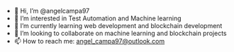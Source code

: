 - 👋 Hi, I’m @angelcampa97
- 👀 I’m interested in Test Automation and Machine learning
- 🌱 I’m currently learning web development and blockchain development
- 💞️ I’m looking to collaborate on machine learning and blockchain projects
- 📫 How to reach me: angel_campa97@outlook.com

<!---
angelcampa97/angelcampa97 is a ✨ special ✨ repository because its `README.md` (this file) appears on your GitHub profile.
You can click the Preview link to take a look at your changes.
--->
